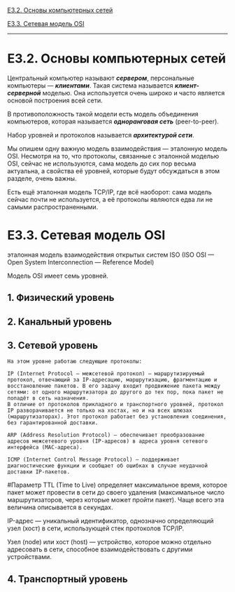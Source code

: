 [E3.2. Основы компьютерных сетей](#e32-основы-компьютерных-сетей)

[E3.3. Сетевая модель OSI](#e33-сетевая-модель-osi)


<hr>

# E3.2. Основы компьютерных сетей

Центральный компьютер называют ***сервером***, персональные компьютеры — ***клиентами***. Такая система называется ***клиент-серверной*** моделью. Она используется очень широко и часто является основой построения всей сети.

В противоположность такой модели есть модель объединения компьютеров, которая называется ***одноранговая сеть*** (peer-to-peer).

Набор уровней и протоколов называется ***архитектурой сети***.

Мы опишем одну важную модель взаимодействия — эталонную модель OSI. Несмотря на то, что протоколы, связанные с эталонной моделью OSI, сейчас не используются, сама модель до сих пор весьма актуальна, а свойства её уровней, которые будут обсуждаться в этом разделе, очень важны.

Есть ещё эталонная модель TCP/IP, где всё наоборот: сама модель сейчас почти не используется, а её протоколы являются едва ли не самыми распространенными.

# E3.3. Сетевая модель OSI

эталонная модель взаимодействия открытых систем ISO (ISO OSI — Open System Interconnection — Reference Model)

Модель OSI имеет семь уровней. 

## 1. Физический уровень
## 2. Канальный уровень
## 3. Сетевой уровень

    На этом уровне работаю следующие протоколы:

    IP (Internet Protocol — межсетевой протокол) — маршрутизируемый протокол, отвечающий за IP-адресацию, маршрутизацию, фрагментацию и восстановление пакетов. В его задачу входит продвижение пакета между сетями: от одного маршрутизатора до другого до тех пор, пока пакет не попадёт в сеть назначения.
    В отличие от протоколов прикладного и транспортного уровней, протокол IP разворачивается не только на хостах, но и на всех шлюзах (маршрутизаторах). Этот протокол работает без установления соединения, без гарантированной доставки.

    ARP (Address Resolution Protocol) — обеспечивает преобразование адресов межсетевого уровня (IP-адресов) в адреса уровня сетевого интерфейса (МАС-адреса).

    ICMP (Internet Control Message Protocol) — поддерживает диагностические функции и сообщает об ошибках в случае неудачной доставки IP-пакетов.

#Параметр TTL  (Time to Live) определяет максимальное время, которое пакет может провести в сети до своего удаления (максимальное число маршрутизаторов, через которые может пройти пакет). Чаще всего эта величина описывается в секундах.

IP-адрес — уникальный идентификатор, однозначно определяющий узел (хост) в сети, использующей стек протоколов TCP/IP.

Узел (node) или хост (host) — устройство, которое можно отдельно адресовать в сети, способное взаимодействовать с другими устройствами.

## 4. Транспортный уровень

